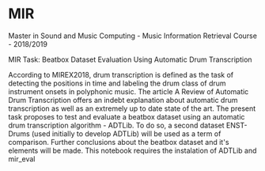 # MIR
Master in Sound and Music Computing - Music Information Retrieval Course - 2018/2019

MIR Task: Beatbox Dataset Evaluation Using Automatic Drum Transcription

According to MIREX2018, drum transcription is defined as the task of detecting the positions in time and labeling the drum class of drum instrument onsets in polyphonic music. The article A Review of Automatic Drum Transcription offers an indebt explanation about automatic drum transcription as well as an extremely up to date state of the art.
The present task proposes to test and evaluate a beatbox dataset using an automatic drum transcription algorithm - ADTLib. To do so, a second dataset ENST-Drums (used initially to develop ADTLib) will be used as a term of comparison.
Further conclusions about the beatbox dataset and it's elements will be made.
This notebook requires the instalation of ADTLib and mir_eval
